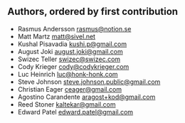 ## Authors, ordered by first contribution

- Rasmus Andersson <rasmus@notion.se>
- Matt Martz <matt@sivel.net>
- Kushal Pisavadia <kushi.p@gmail.com>
- August Joki <august.joki@gmail.com>
- Swizec Teller <swizec@swizec.com>
- Cody Krieger <cody@codykrieger.com>
- Luc Heinrich <luc@honk-honk.com>
- Steve Johnson <steve.johnson.public@gmail.com>
- Christian Eager <ceager@gmail.com>
- Agostino Carandente <aragost+kod@gmail.com>
- Reed Stoner <kaltekar@gmail.com>
- Edward Patel <edward.patel@gmail.com>
